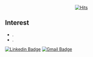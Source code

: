 <div align=center>   

[![Hits](https://hits.seeyoufarm.com/api/count/incr/badge.svg?url=https%3A%2F%2Fgithub.com%2Fgjbae1212%2Fhit-counter)](https://hits.seeyoufarm.com)   

</div>   

## Interest   
* .
* .   

[![Linkedin Badge](https://img.shields.io/badge/-LinkedIn-blue?style=flat-square&logo=Linkedin&logoColor=white&link=https://www.linkedin.com/in/gwangwonkim-5b2575261)](https://www.linkedin.com/in/gwangwonkim-5b2575261)   [![Gmail Badge](https://img.shields.io/badge/Gmail-d14836?style=flat-square&logo=Gmail&logoColor=white&link=mailto:gwangwon6777@gmail.com)](mailto:gwangwon6777@gmail.com)



<!--
**dev-gw/dev-gw** is a ✨ _special_ ✨ repository because its `README.md` (this file) appears on your GitHub profile.

Here are some ideas to get you started:

- 🔭 I’m currently working on ...
- 🌱 I’m currently learning ...
- 👯 I’m looking to collaborate on ...
- 🤔 I’m looking for help with ...
- 💬 Ask me about ...
- 📫 How to reach me: ...
- 😄 Pronouns: ...
- ⚡ Fun fact: ...
-->
